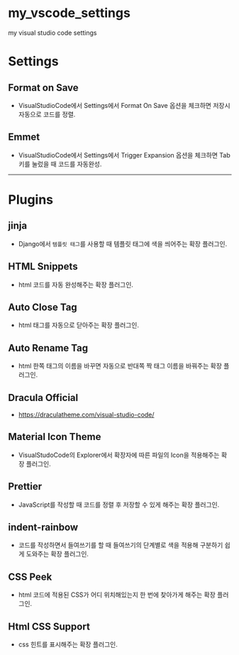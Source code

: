 # my_vscode_settings
my visual studio code settings

# Settings

## Format on Save
 - VisualStudioCode에서 Settings에서 Format On Save 옵션을 체크하면 저장시 자동으로 코드를 정렬.
## Emmet
 - VisualStudioCode에서 Settings에서 Trigger Expansion 옵션을 체크하면 Tab 키를 눌렀을 때 코드를 자동완성.

---

# Plugins

## jinja
 - Django에서 `템플릿 태그`를 사용할 때 템플릿 태그에 색을 씌어주는 확장 플러그인.
 
## HTML Snippets
 - html 코드를 자동 완성해주는 확장 플러그인.

## Auto Close Tag
 - html 태그를 자동으로 닫아주는 확장 플러그인.
 
## Auto Rename Tag
 - html 한쪽 태그의 이름을 바꾸면 자동으로 반대쪽 짝 태그 이름을 바꿔주는 확장 플러그인.

## Dracula Official
 - https://draculatheme.com/visual-studio-code/

## Material Icon Theme
 - VisualStudoCode의 Explorer에서 확장자에 따른 파일의 Icon을 적용해주는 확장 플러그인.

## Prettier
 - JavaScript를 작성할 때 코드를 정렬 후 저장할 수 있게 해주는 확장 플러그인.

## indent-rainbow
 - 코드를 작성하면서 들여쓰기를 할 때 들여쓰기의 단계별로 색을 적용해 구분하기 쉽게 도와주는 확장 플러그인.

## CSS Peek
 - html 코드에 적용된 CSS가 어디 위치해있는지 한 번에 찾아가게 해주는 확장 플러그인.

## Html CSS Support
 - css 힌트를 표시해주는 확장 플러그인.
